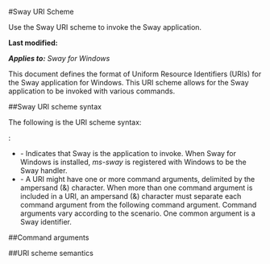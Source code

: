 #Sway URI Scheme

Use the Sway URI scheme to invoke the Sway application.

**Last modified:**

***Applies to:** Sway for Windows*

This document defines the format of Uniform Resource Identifiers (URIs) for the Sway application for Windows. This URI scheme allows for the Sway application to be invoked with various commands.

##Sway URI scheme syntax

The following is the URI scheme syntax:

<ms-sway>:*<command-argument>*

- *<ms-sway>* - Indicates that Sway is the application to invoke. When Sway for Windows is installed, *ms-sway* is registered with Windows to be the Sway handler.
- *<command-argument>* - A URI might have one or more command arguments, delimited by the ampersand (&) character. When more than one command argument is included in a URI, an ampersand (&) character must separate each command argument from the following command argument. Command arguments vary according to the scenario. One common argument is a Sway identifier.



##Command arguments

##URI scheme semantics
  

